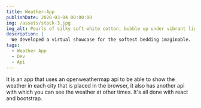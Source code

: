```yaml
---
title: Weather-App
publishDate: 2020-03-04 00:00:00
img: /assets/stock-3.jpg
img_alt: Pearls of silky soft white cotton, bubble up under vibrant lighting
description: |
  We developed a virtual showcase for the softest bedding imaginable.
tags:
  - Weather App
  - Dev
  - Api
---
```


It is an app that uses an openweathermap api to be able to show the weather in each city that is placed in the browser, it also has another api with which you can see the weather at other times. It's all done with react and bootstrap. 